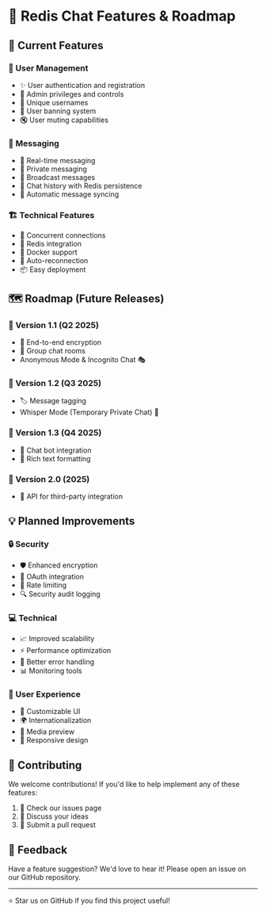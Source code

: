 # 🌟 Redis Chat Features & Roadmap

## 🎯 Current Features

### 👥 User Management
- ✨ User authentication and registration
- 🔐 Admin privileges and controls
- 👤 Unique usernames
- 🚫 User banning system
- 🔇 User muting capabilities

### 💬 Messaging
- 📨 Real-time messaging
- 📱 Private messaging
- 📢 Broadcast messages
- 📜 Chat history with Redis persistence
- 🔄 Automatic message syncing

### 🏗️ Technical Features
- 🚀 Concurrent connections
- 💾 Redis integration
- 🐳 Docker support
- 🔄 Auto-reconnection
- 📦 Easy deployment

## 🗺️ Roadmap (Future Releases)

### 🎯 Version 1.1 (Q2 2025)
- 🔐 End-to-end encryption
- 👥 Group chat rooms
- Anonymous Mode & Incognito Chat 🎭

### 🎯 Version 1.2 (Q3 2025)
- 🏷️ Message tagging
- Whisper Mode (Temporary Private Chat) 🤫

### 🎯 Version 1.3 (Q4 2025)
- 🤖 Chat bot integration
- 🎨 Rich text formatting

### 🎯 Version 2.0 (2025)
- 🤝 API for third-party integration

## 💡 Planned Improvements

### 🔒 Security
- 🛡️ Enhanced encryption
- 🔑 OAuth integration
- 🚪 Rate limiting
- 🔍 Security audit logging

### 💻 Technical
- 📈 Improved scalability
- ⚡ Performance optimization
- 🔄 Better error handling
- 📊 Monitoring tools

### 👥 User Experience
- 🎨 Customizable UI
- 🌍 Internationalization
- 🎵 Media preview
- 📱 Responsive design

## 🤝 Contributing

We welcome contributions! If you'd like to help implement any of these features:

1. 📝 Check our issues page
2. 💭 Discuss your ideas
3. 🔨 Submit a pull request

## 📢 Feedback

Have a feature suggestion? We'd love to hear it! Please open an issue on our GitHub repository.

---

⭐ Star us on GitHub if you find this project useful!
